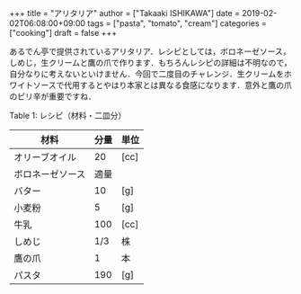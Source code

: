 +++
title = "アリタリア"
author = ["Takaaki ISHIKAWA"]
date = 2019-02-02T06:08:00+09:00
tags = ["pasta", "tomato", "cream"]
categories = ["cooking"]
draft = false
+++

あるでん亭で提供されているアリタリア．レシピとしては，ボロネーゼソース，しめじ，生クリームと鷹の爪で作ります．もちろんレシピの詳細は不明なので，自分なりに考えないといけません．今回で二度目のチャレンジ．生クリームをホワイトソースで代用するとやはり本家とは異なる食感になります．意外と鷹の爪のピリ辛が重要ですね．

<div class="table-caption">
  <span class="table-number">Table 1</span>:
  レシピ（材料・二皿分）
</div>

| 材料     | 分量 | 単位 |
|--------|----|----|
| オリーブオイル | 20  | [cc] |
| ボロネーゼソース | 適量 |      |
| バター   | 10  | [g]  |
| 小麦粉   | 5   | [g]  |
| 牛乳     | 100 | [cc] |
| しめじ   | 1/3 | 株   |
| 鷹の爪   | 1   | 本   |
| パスタ   | 190 | [g]  |
